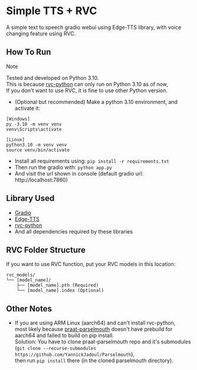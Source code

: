 # Simple TTS + RVC
A simple text to speech gradio webui using Edge-TTS library,
with voice changing feature using RVC.

## How To Run
> [!NOTE]
> Tested and developed on Python 3.10.  
> This is because [rvc-python](https://github.com/daswer123/rvc-python/issues/27) can only run on Python 3.10 as of now,  
> If you don't want to use RVC, it is fine to use other Python version.
- (Optional but recommended) Make a python 3.10 environment, and activate it:
```
[Windows]
py -3.10 -m venv venv
venv\Scripts\activate

[Linux]
python3.10 -m venv venv
source venv/bin/activate
```
- Install all requirements using:
`pip install -r requirements.txt`
- Then run the gradio with:
`python app.py`
- And visit the url shown in console (default gradio url: http://localhost:7860)

## Library Used
- [Gradio](https://github.com/gradio-app/gradio)
- [Edge-TTS](https://github.com/rany2/edge-tts)
- [rvc-python](https://github.com/daswer123/rvc-python)
- And all dependencies required by these libraries

## RVC Folder Structure
If you want to use RVC function,
put your RVC models in this location:
```
rvc_models/
└── [model_name]/
    ├── [model_name].pth (Required)
    └── [model_name].index (Optional)
```

## Other Notes
- If you are using ARM Linux (aarch64) and can't install rvc-python,  
  most likely because [praat-parselmouth](https://github.com/YannickJadoul/Parselmouth) doesn't have prebuild for aarch64 and failed to build on pip install.  
  Solution: You have to clone praat-parselmouth repo and it's submodules  
  (`git clone --recurse-submodules https://github.com/YannickJadoul/Parselmouth`),  
  then run `pip install` there (in the cloned parselmouth directory).
